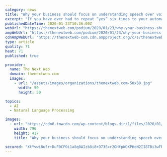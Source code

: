 ```yaml
---
category: news
title: "Why your business should focus on understanding speech over voice recognition"
excerpt: "If you have ever had to repeat “yes” six times to your automated telephone banking assistant, you’d be forgiven for thinking that automatic speech recognition (ASR) has a long way yet to go."
publishedDateTime: 2020-01-23T10:36:00Z
webUrl: "https://thenextweb.com/podium/2020/01/23/why-your-business-should-focus-on-understanding-speech-over-voice-recognition/"
ampWebUrl: "https://thenextweb.com/podium/2020/01/23/why-your-business-should-focus-on-understanding-speech-over-voice-recognition/amp/"
cdnAmpWebUrl: "https://thenextweb-com.cdn.ampproject.org/c/s/thenextweb.com/podium/2020/01/23/why-your-business-should-focus-on-understanding-speech-over-voice-recognition/amp/"
type: article
quality: 71
heat: 71
published: true

provider:
  name: The Next Web
  domain: thenextweb.com
  images:
    - url: "/assets/images/organizations/thenextweb.com-50x50.jpg"
      width: 50
      height: 50

topics:
  - AI
  - Natural Language Processing

images:
  - url: "https://cdn0.tnwcdn.com/wp-content/blogs.dir/1/files/2020/01/Untitled-design40-796x417.png"
    width: 796
    height: 417
    title: "Why your business should focus on understanding speech over voice recognition"

secured: "XtYvwi8u5r+DuF0CPOi1a8q0AIzb8i8+D73Sxr2OHfpWOXPHeN2II8TBi3wFNWkRda9LBTq3YTuyiG1zEJ0voXrKTk2v0IznK9Cgs2wBc/SV6bPseXFkMAUSVGWbbSQNerNmz2vYF9+n/5JgmG6C+eB5xG+Aosoy4r3hFQOeeFx5ctC2XFKVESW1K2zqR7uRiGMf3cD4SSwwLIPPPO4RbbZVYKv9xzU8vHfWmhtI82vM8sPIQIvofPrKzutmIY0TgCgrwKxKLSQhXYJMsQ426HpdX/GfZDKcUlrbQfJ3wXhy01W35xz8DSnK8VnCBNwl;tFw0qwhxJ4IEuIxoj7IncA=="
---
```



